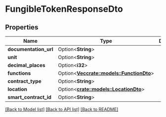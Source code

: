 # FungibleTokenResponseDto

## Properties

Name | Type | Description | Notes
------------ | ------------- | ------------- | -------------
**documentation_url** | Option<**String**> |  | [optional]
**unit** | Option<**String**> |  | [optional]
**decimal_places** | Option<**i32**> |  | [optional]
**functions** | Option<[**Vec<crate::models::FunctionDto>**](FunctionDTO.md)> |  | [optional]
**contract_type** | Option<**String**> |  | [optional]
**location** | Option<[**crate::models::LocationDto**](LocationDTO.md)> |  | [optional]
**smart_contract_id** | Option<**String**> |  | [optional]

[[Back to Model list]](../README.md#documentation-for-models) [[Back to API list]](../README.md#documentation-for-api-endpoints) [[Back to README]](../README.md)


